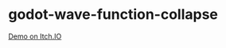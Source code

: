 # godot-wave-function-collapse

[Demo on Itch.IO](https://gizmomouse.itch.io/wave-function-collapse-tile-demo)
